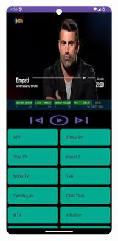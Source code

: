 <img src="https://github.com/adempolat/TvLiveStreamApp/blob/main/ss1.png" padding="5" height="600"/> 
